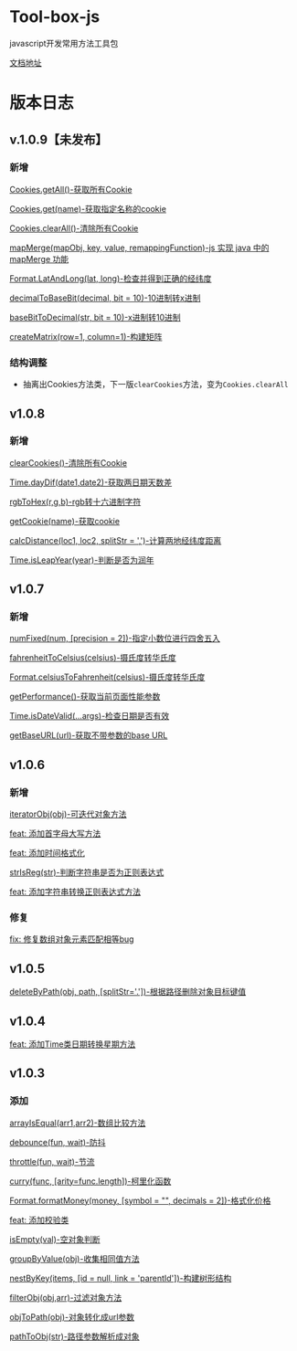 # Tool-box-js

javascript开发常用方法工具包

[文档地址](https://lao-jiawei.github.io/docs/docs/jvtools/%E7%AE%80%E4%BB%8B)

# 版本日志

## v.1.0.9【未发布】

### 新增

[Cookies.getAll()-获取所有Cookie]()

[Cookies.get(name)-获取指定名称的cookie]()

[Cookies.clearAll()-清除所有Cookie]()

[mapMerge(mapObj, key, value, remappingFunction)-js 实现 java 中的 mapMerge 功能]()

[Format.LatAndLong(lat, long)-检查并得到正确的经纬度]()

[decimalToBaseBit(decimal, bit = 10)-10进制转x进制]()

[baseBitToDecimal(str, bit = 10)-x进制转10进制]()

[createMatrix(row=1, column=1)-构建矩阵]()

### 结构调整

* 抽离出Cookies方法类，下一版`clearCookies`方法，变为`Cookies.clearAll`

## v1.0.8

### 新增

[clearCookies()-清除所有Cookie](https://lao-jiawei.github.io/docs/docs/jvtools/clearCookies)

[Time.dayDif(date1,date2)-获取两日期天数差](https://lao-jiawei.github.io/docs/docs/jvtools/Time/dayDif)

[rgbToHex(r,g,b)-rgb转十六进制字符](https://lao-jiawei.github.io/docs/docs/jvtools/rgbToHex)

[getCookie(name)-获取cookie](https://lao-jiawei.github.io/docs/docs/jvtools/getCookie)

[calcDistance(loc1, loc2, splitStr = ',')-计算两地经纬度距离](https://lao-jiawei.github.io/docs/docs/jvtools/calcDistance)

[Time.isLeapYear(year)-判断是否为润年]()

## v1.0.7

### 新增

[numFixed(num, [precision = 2])-指定小数位进行四舍五入](https://lao-jiawei.github.io/docs/docs/jvtools/numFixed)

[fahrenheitToCelsius(celsius)-摄氏度转华氏度](https://lao-jiawei.github.io/docs/docs/jvtools/Format/fahrenheitToCelsius)

[Format.celsiusToFahrenheit(celsius)-摄氏度转华氏度](https://lao-jiawei.github.io/docs/docs/jvtools/Format/celsiusToFahrenheit)

[getPerformance()-获取当前页面性能参数](https://lao-jiawei.github.io/docs/docs/jvtools/getPerformance)

[Time.isDateValid(...args)-检查日期是否有效](https://lao-jiawei.github.io/docs/docs/jvtools/Time/isDateValid)

[getBaseURL(url)-获取不带参数的base URL](https://lao-jiawei.github.io/docs/docs/jvtools/URL/getBaseURL)

## v1.0.6

### 新增

[iteratorObj(obj)-可迭代对象方法](https://lao-jiawei.github.io/docs/docs/jvtools/iteratorObj)

[feat: 添加首字母大写方法](https://github.com/lao-jiawei/toolBox-js/commit/0287f3de219187ec869453453fa329a8b683bb5b)

[feat: 添加时间格式化](https://github.com/lao-jiawei/toolBox-js/commit/69b399c6a317637d52d82c80c98e1f35fb0fdaf1)

[strIsReg(str)-判断字符串是否为正则表达式](https://lao-jiawei.github.io/docs/docs/jvtools/strIsReg)

[feat: 添加字符串转换正则表达式方法](https://github.com/lao-jiawei/toolBox-js/commit/7fd18673cc9cc12f943d65336bfcd7a0ea61060c)

### 修复

[fix: 修复数组对象元素匹配相等bug](https://github.com/lao-jiawei/toolBox-js/commit/8e843e61545c728b5f4c9324e4684f1bf1346720)

## v1.0.5

[deleteByPath(obj, path, [splitStr='.'])-根据路径删除对象目标键值](https://lao-jiawei.github.io/docs/docs/jvtools/deleteByPath)

## v1.0.4

[feat: 添加Time类日期转换星期方法](https://github.com/lao-jiawei/toolBox-js/commit/e76d2a4b5bf7ececbf352e4a860a15d7670d5968)

## v1.0.3

### 添加

[arrayIsEqual(arr1,arr2)-数组比较方法](https://lao-jiawei.github.io/docs/docs/jvtools/arrayIsEqual)

[debounce(fun, wait)-防抖](https://lao-jiawei.github.io/docs/docs/jvtools/debounce)

[throttle(fun, wait)-节流](https://lao-jiawei.github.io/docs/docs/jvtools/throttle)

[curry(func, [arity=func.length])-柯里化函数](https://lao-jiawei.github.io/docs/docs/jvtools/curry)

[Format.formatMoney(money, [symbol = "", decimals = 2])-格式化价格](https://lao-jiawei.github.io/docs/docs/jvtools/Format/formatMoney)

[feat: 添加校验类](https://github.com/lao-jiawei/toolBox-js/commit/6ded90eb5d8dad99cea02033fe0d919c3d80c0e4)

[isEmpty(val)-空对象判断](https://lao-jiawei.github.io/docs/docs/jvtools/isEmpty)

[groupByValue(obj)-收集相同值方法](https://lao-jiawei.github.io/docs/docs/jvtools/groupByValue)

[nestByKey(items, [id = null, link = 'parentId'])-构建树形结构](https://lao-jiawei.github.io/docs/docs/jvtools/nestByKey)

[filterObj(obj,arr)-过滤对象方法](https://lao-jiawei.github.io/docs/docs/jvtools/filterObj)

[objToPath(obj)-对象转化成url参数](https://lao-jiawei.github.io/docs/docs/jvtools/URL/objToPath)

[pathToObj(str)-路径参数解析成对象](https://lao-jiawei.github.io/docs/docs/jvtools/URL/pathToObj)
